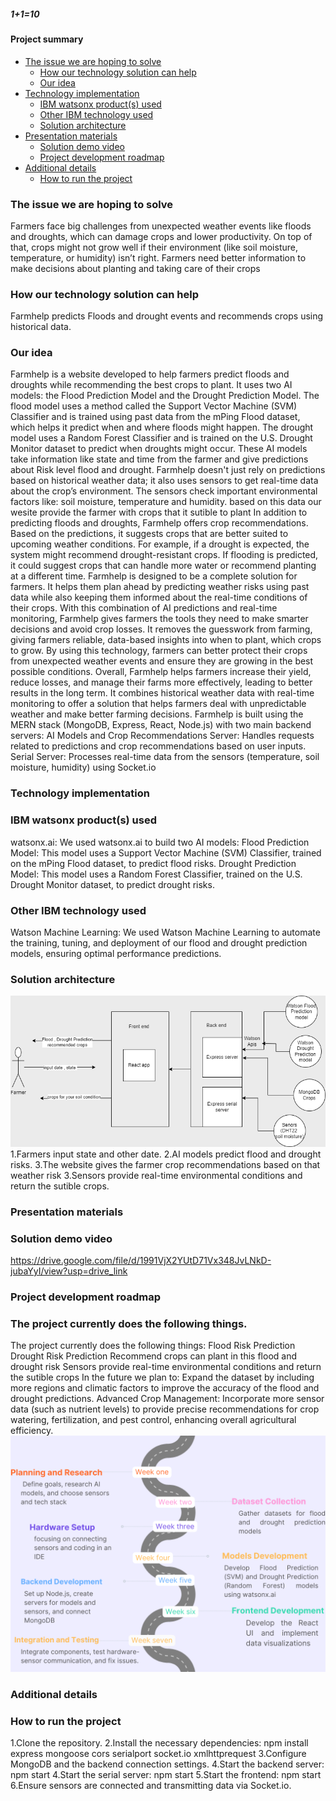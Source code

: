 ##### 1+1=10
#### Project summary
- [The issue we are hoping to solve](#the-issue-we-are-hoping-to-solve)
  - [How our technology solution can help](#how-our-technology-solution-can-help)
  - [Our idea](#our-idea)
- [Technology implementation](#technology-implementation)
  - [IBM watsonx product(s) used](#ibm-watsonx-products-used)
  - [Other IBM technology used](#other-ibm-technology-used)
  - [Solution architecture](#solution-architecture)
- [Presentation materials](#presentation-materials)
  - [Solution demo video](#solution-demo-video)
  - [Project development roadmap](#project-development-roadmap)
- [Additional details](#additional-details)
  - [How to run the project](#how-to-run-the-project)
 

### The issue we are hoping to solve
Farmers face big challenges from unexpected weather events like floods and droughts,
which can damage crops and lower productivity. On top of that, crops might not grow well
if their environment (like soil moisture, temperature, or humidity) isn’t right. 
Farmers need better information to make decisions about planting and taking care of their crops

### How our technology solution can help

Farmhelp predicts Floods and drought events and recommends crops using historical data.

### Our idea
Farmhelp is a website developed to help farmers predict floods and droughts while recommending the best crops to plant. It uses two AI models: the Flood Prediction Model and the Drought Prediction Model. 
The flood model uses a method called the Support Vector Machine (SVM) Classifier and is trained using past data from the mPing Flood dataset, which helps it predict when and where floods might happen. The drought model uses a Random Forest Classifier and is trained on the U.S. Drought Monitor dataset to predict when droughts might occur. These AI models take information like state and time from the farmer and give predictions about Risk level flood and drought.
Farmhelp doesn't just rely on predictions based on historical weather data; it also uses sensors to get real-time data about the crop’s environment. The sensors check important environmental factors like: soil moisture, temperature and humidity.
based on this data our wesite provide the farmer with crops that it sutible to plant
In addition to predicting floods and droughts, Farmhelp offers crop recommendations. Based on the predictions, it suggests crops that are better suited to upcoming weather conditions. For example, if a drought is expected, the system might recommend drought-resistant crops. If flooding is predicted, it could suggest crops that can handle more water or recommend planting at a different time. 
Farmhelp is designed to be a complete solution for farmers. It helps them plan ahead by predicting weather risks using past data while also keeping them informed about the real-time conditions of their crops. With this combination of AI predictions and real-time monitoring, Farmhelp gives farmers the tools they need to make smarter decisions and avoid crop losses. It removes the guesswork from farming, giving farmers reliable, data-based insights into when to plant, which crops to grow.
By using this technology, farmers can better protect their crops from unexpected weather events and ensure they are growing in the best possible conditions. Overall, Farmhelp helps farmers increase their yield, reduce losses, and manage their farms more effectively, leading to better results in the long term. It combines historical weather data with real-time monitoring to offer a solution that helps farmers deal with unpredictable weather and make better farming decisions.
Farmhelp is built using the MERN stack (MongoDB, Express, React, Node.js) with two main backend servers: AI Models and Crop Recommendations Server: Handles requests related to predictions and crop recommendations based on user inputs.
Serial Server: Processes real-time data from the sensors (temperature, soil moisture, humidity) using Socket.io

### Technology implementation

### IBM watsonx product(s) used
watsonx.ai:
We used watsonx.ai to build two AI models:
Flood Prediction Model: This model uses a Support Vector Machine (SVM) Classifier, trained on the mPing Flood dataset, to predict flood risks.
Drought Prediction Model: This model uses a Random Forest Classifier, trained on the U.S. Drought Monitor dataset, to predict drought risks.

### Other IBM technology used
Watson Machine Learning: 
We used Watson Machine Learning to automate the training, tuning, and deployment of our flood and drought prediction models, 
ensuring optimal performance predictions.

### Solution architecture
![Solution_architecture](Solution_architecture.png)
1.Farmers input state and other date.
2.AI models predict flood and drought risks.
3.The website gives the farmer crop recommendations based on that weather risk
3.Sensors provide real-time environmental conditions and return the sutible crops.


### Presentation materials
 
### Solution demo video
https://drive.google.com/file/d/1991VjX2YUtD71Vx348JvLNkD-jubaYyI/view?usp=drive_link

### Project development roadmap
### The project currently does the following things.
The project currently does the following things:
Flood Risk Prediction
Drought Risk Prediction
Recommend crops can plant in this flood and drought risk
Sensors provide real-time environmental conditions and return the sutible crops
In the future we plan to:
Expand the dataset by including more regions and climatic factors to improve the accuracy of the flood and drought predictions.
Advanced Crop Management: Incorporate more sensor data (such as nutrient levels) to provide precise recommendations for crop watering, fertilization, and pest control, enhancing overall agricultural efficiency.
![Roadmap ](Roadmap_Timeline.png)
### Additional details
### How to run the project
1.Clone the repository.
2.Install the necessary dependencies:
npm install express mongoose cors serialport socket.io xmlhttprequest
3.Configure MongoDB and the backend connection settings.
4.Start the backend server:
npm start
4.Start the serial server:
npm start
5.Start the frontend:
npm start
6.Ensure sensors are connected and transmitting data via Socket.io.

